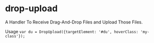 # drop-upload
A Handler To Receive Drag-And-Drop Files and Upload Those Files.

Usage
`var du = DropUpload({targetElement: '#du', hoverClass: 'my-class'});`
